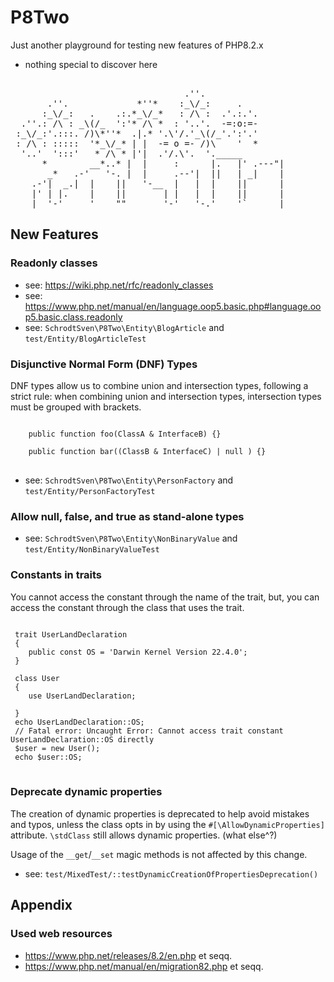 # P8Two
Just another playground for testing new features of PHP8.2.x 
- nothing special to discover here   

<pre>

                                 .''.
       .''.             *''*    :_\/_:     .
      :_\/_:   .    .:.*_\/_*   : /\ :  .'.:.'.
  .''.: /\ : _\(/_  ':'* /\ *  : '..'.  -=:o:=-
 :_\/_:'.:::. /)\*''*  .|.* '.\'/.'_\(/_'.':'.'
 : /\ : :::::  '*_\/_* | |  -= o =- /)\    '  *
  '..'  ':::'   * /\ * |'|  .'/.\'.  '._____
      *        __*..* |  |     :      |.   |' .---"|
       _*   .-'   '-. |  |     .--'|  ||   | _|    |
    .-'|  _.|  |    ||   '-__  |   |  |    ||      |
    |' | |.    |    ||       | |   |  |    ||      |
 ___|  '-'     '    ""       '-'   '-.'    '`      |____    
</pre>



## New Features

### Readonly classes

- see: https://wiki.php.net/rfc/readonly_classes
- see: https://www.php.net/manual/en/language.oop5.basic.php#language.oop5.basic.class.readonly
- see: <code>SchrodtSven\P8Two\Entity\BlogArticle</code> and <code>test/Entity/BlogArticleTest</code>


### Disjunctive Normal Form (DNF) Types 

DNF types allow us to combine union and intersection types, following a strict rule: when combining union and intersection types, intersection types must be grouped with brackets. 
<pre>
<code>
    public function foo(ClassA & InterfaceB) {}

    public function bar((ClassB & InterfaceC) | null ) {} 
</code>
</pre>

- see: <code>SchrodtSven\P8Two\Entity\PersonFactory</code> and <code>test/Entity/PersonFactoryTest</code>

### Allow null, false, and true as stand-alone types

- see: <code>SchrodtSven\P8Two\Entity\NonBinaryValue</code> and <code>test/Entity/NonBinaryValueTest</code>

###  Constants in traits

You cannot access the constant through the name of the trait, but, you can access the constant through the class that uses the trait. 
<pre>
<code>
 trait UserLandDeclaration 
 {
    public const OS = 'Darwin Kernel Version 22.4.0'; 
 }
 
 class User
 {  
    use UserLandDeclaration;
     
 }
 echo UserLandDeclaration::OS;
 // Fatal error: Uncaught Error: Cannot access trait constant UserLandDeclaration::OS directly
 $user = new User();
 echo $user::OS;
</code>
</pre>

### Deprecate dynamic properties

The creation of dynamic properties is deprecated to help avoid mistakes and typos, unless the class opts in by using the <code>#[\AllowDynamicProperties]</code> attribute. <code>\stdClass</code> still allows dynamic properties. (what else^?)

Usage of the <code>__get</code>/<code>__set</code> magic methods is not affected by this change.

- see: <code>test/MixedTest/::testDynamicCreationOfPropertiesDeprecation()</code>


## Appendix

### Used web resources

- https://www.php.net/releases/8.2/en.php et seqq.
- https://www.php.net/manual/en/migration82.php et seqq.